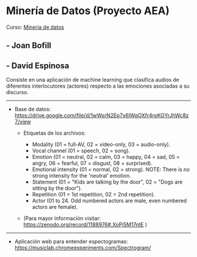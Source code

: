 # Minería de Datos (Proyecto AEA)
Curso: [Minería de datos](https://github.com/AprendizajeProfundo/Ciencia-de-Datos)

## - Joan Bofill
## - David Espinosa

Consiste en una aplicación de machine learning que clasifica audios de diferentes interlocutores (actores) respecto a las emociones asociadas a su discurso.

---

- Base de datos: https://drive.google.com/file/d/1wWsrN2Ep7x6lWqOXfr4rpKGYrJhWc8z7/view
    - Etiquetas de los archivos:
      - Modality (01 = full-AV, 02 = video-only, 03 = audio-only).
      - Vocal channel (01 = speech, 02 = song).
      - Emotion (01 = neutral, 02 = calm, 03 = happy, 04 = sad, 05 = angry, 06 = fearful, 07 = disgust, 08 = surprised).
      - Emotional intensity (01 = normal, 02 = strong). NOTE: There is no strong intensity for the 'neutral' emotion.
      - Statement (01 = "Kids are talking by the door", 02 = "Dogs are sitting by the door").
      - Repetition (01 = 1st repetition, 02 = 2nd repetition).
      - Actor (01 to 24. Odd numbered actors are male, even numbered actors are female).
      
    - (Para mayor información visitar: https://zenodo.org/record/1188976#.XoPj5M17ntE )
    
---

- Aplicación web para entender espectogramas: https://musiclab.chromeexperiments.com/Spectrogram/
